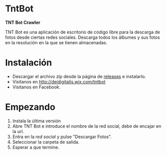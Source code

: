 # TntBot
**TNT Bot Crawler**

TNT Bot es una aplicación de escritorio de código libre para la descarga de fotos desde ciertas redes sociales. Descarga todos los álbumes y sus fotos en la resolución en la que se tienen almacenadas.

# Instalación

* Descargar el archivo zip desde la página de [releases](https://github.com/deidigitalis/TntBot/releases) e instalarlo.
* Visítanos en http://deidigitalis.wix.com/tntbot
* Visítanos en Facebook.

# Empezando

1. Instala la última versión
2. Abre TNT Bot e introduce el nombre de la red social, debe de encajar en la url.
3. Entra en la _red social_ y pulse "Descargar Fotos".
4. Seleccionar la carpeta de salida.
5. Esperar a que termine.

